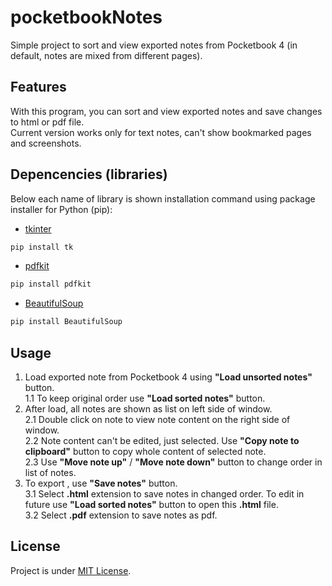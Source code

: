 # pocketbookNotes
Simple project to sort and view exported notes from Pocketbook 4 (in default, notes are mixed from different pages).
## Features
With this program, you can sort and view exported notes and save changes to html or pdf file.  
Current version works only for text notes, can't show bookmarked pages and screenshots.
## Depencencies (libraries)
Below each name of library is shown installation command using package installer for Python (pip):
- [tkinter](https://docs.python.org/3/library/tkinter.html)
```bash
pip install tk
```
- [pdfkit](https://pypi.org/project/pdfkit/)
```bash
pip install pdfkit
```
- [BeautifulSoup](https://beautiful-soup-4.readthedocs.io/en/latest/)
```bash
pip install BeautifulSoup
```
## Usage
1. Load exported note from Pocketbook 4 using **"Load unsorted notes"** button.  
1.1 To keep original order use **"Load sorted notes"** button.  
2. After load, all notes are shown as list on left side of window.  
2.1 Double click on note to view note content on the right side of window.  
2.2 Note content can't be edited, just selected. Use **"Copy note to clipboard"** button to copy whole content of selected note.  
2.3 Use **"Move note up"** / **"Move note down"** button to change order in list of notes.  
3. To export , use **"Save notes"** button.  
3.1 Select **.html** extension to save notes in changed order. To edit in future use **"Load sorted notes"** button to open this **.html** file.  
3.2 Select **.pdf** extension to save notes as pdf.  
## License
Project is under [MIT License](LICENSE.md).